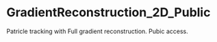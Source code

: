 # GradientReconstruction_2D_Public
 Patricle tracking with Full gradient reconstruction. Pubic access.
